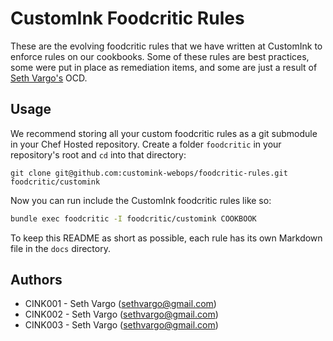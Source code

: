 CustomInk Foodcritic Rules
==========================
These are the evolving foodcritic rules that we have written at CustomInk to enforce rules on our cookbooks. Some of these rules are best practices, some were put in place as remediation items, and some are just a result of [Seth Vargo's](https://github.com/sethvargo) OCD.

Usage
-----
We recommend storing all your custom foodcritic rules as a git submodule in your Chef Hosted repository. Create a folder `foodcritic` in your repository's root and `cd` into that directory:

```
git clone git@github.com:customink-webops/foodcritic-rules.git foodcritic/customink
```

Now you can run include the CustomInk foodcritic rules like so:

```bash
bundle exec foodcritic -I foodcritic/customink COOKBOOK
```

To keep this README as short as possible, each rule has its own Markdown file in the `docs` directory.

Authors
-------
- CINK001 - Seth Vargo (sethvargo@gmail.com)
- CINK002 - Seth Vargo (sethvargo@gmail.com)
- CINK003 - Seth Vargo (sethvargo@gmail.com)
